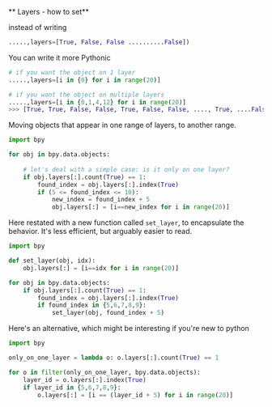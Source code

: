 ** Layers - how to set**

instead of writing 
```python
.....,layers=[True, False, False ..........False])
```
You can write it more Pythonic
```python
# if you want the object on 1 layer
.....,layers=[i in {0} for i in range(20)]

# if you want the object on multiple layers
.....,layers=[i in {0,1,4,12} for i in range(20)]
>>> [True, True, False, False, True, False, False, ...., True, ....False, False]

```


Moving objects that appear in one range of layers, to another range.

```python
import bpy

for obj in bpy.data.objects:
    
    # let's deal with a simple case: is it only on one layer?
    if obj.layers[:].count(True) == 1:
        found_index = obj.layers[:].index(True)
        if (5 <= found_index <= 10):
            new_index = found_index + 5
            obj.layers[:] = [i==new_index for i in range(20)]
```

Here restated with a new function called `set_layer`, to encapsulate the behavior. It's less efficient, but arguably easier to read.


```python
import bpy

def set_layer(obj, idx):
    obj.layers[:] = [i==idx for i in range(20)]

for obj in bpy.data.objects:
    if obj.layers[:].count(True) == 1:
        found_index = obj.layers[:].index(True)
        if found_index in {5,6,7,8,9}:
            set_layer(obj, found_index + 5)
```

Here's an alternative, which might be interesting if you're new to python

```python
import bpy

only_on_one_layer = lambda o: o.layers[:].count(True) == 1

for o in filter(only_on_one_layer, bpy.data.objects):
    layer_id = o.layers[:].index(True)
    if layer_id in {5,6,7,8,9}:
        o.layers[:] = [i == (layer_id + 5) for i in range(20)]
```